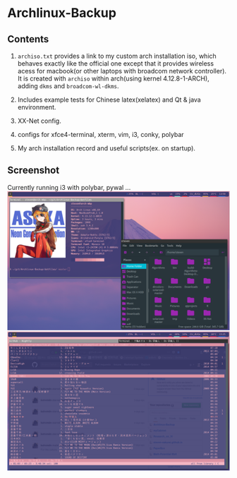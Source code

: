 # Archlinux-Backup  
  
## Contents  
  
1. `archiso.txt` provides a link to my custom arch installation iso, which behaves exactly like the official one except that it provides wireless acess for macbook(or other laptops with broadcom network controller). It is created with `archiso` within arch(using kernel 4.12.8-1-ARCH), adding `dkms` and `broadcom-wl-dkms`.     

2. Includes example tests for Chinese latex(xelatex) and Qt & java environment.  

3. XX-Net config.    

4. configs for xfce4-terminal, xterm, vim, i3, conky, polybar

5. My arch installation record and useful scripts(ex. on startup).  

## Screenshot  

Currently running i3 with polybar, pywal ...  
![i3-desktop](i3-1.png)  
![i3-desktop](i3-2.png)  
  

